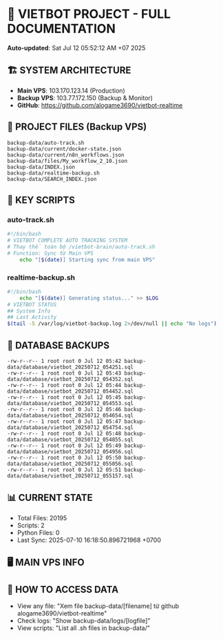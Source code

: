 # 🤖 VIETBOT PROJECT - FULL DOCUMENTATION
**Auto-updated**: Sat Jul 12 05:52:12 AM +07 2025

## 🏗️ SYSTEM ARCHITECTURE
- **Main VPS**: 103.170.123.14 (Production)
- **Backup VPS**: 103.77.172.150 (Backup & Monitor)
- **GitHub**: https://github.com/alogame3690/vietbot-realtime

## 📁 PROJECT FILES (Backup VPS)
```
backup-data/auto-track.sh
backup-data/current/docker-state.json
backup-data/current/n8n_workflows.json
backup-data/files/My_workflow_2_10.json
backup-data/INDEX.json
backup-data/realtime-backup.sh
backup-data/SEARCH_INDEX.json
```

## 🔧 KEY SCRIPTS
### auto-track.sh
```bash
#!/bin/bash
# VIETBOT COMPLETE AUTO TRACKING SYSTEM
# Thay thế toàn bộ /vietbot-brain/auto-track.sh
# Function: Sync từ Main VPS
    echo "[$(date)] Starting sync from main VPS"
```
### realtime-backup.sh
```bash
#!/bin/bash
    echo "[$(date)] Generating status..." >> $LOG
# VIETBOT STATUS
## System Info
## Last Activity
$(tail -5 /var/log/vietbot-backup.log 2>/dev/null || echo "No logs")
```

## 💾 DATABASE BACKUPS
```
-rw-r--r-- 1 root root 0 Jul 12 05:42 backup-data/database/vietbot_20250712_054251.sql
-rw-r--r-- 1 root root 0 Jul 12 05:43 backup-data/database/vietbot_20250712_054352.sql
-rw-r--r-- 1 root root 0 Jul 12 05:44 backup-data/database/vietbot_20250712_054452.sql
-rw-r--r-- 1 root root 0 Jul 12 05:45 backup-data/database/vietbot_20250712_054553.sql
-rw-r--r-- 1 root root 0 Jul 12 05:46 backup-data/database/vietbot_20250712_054654.sql
-rw-r--r-- 1 root root 0 Jul 12 05:47 backup-data/database/vietbot_20250712_054754.sql
-rw-r--r-- 1 root root 0 Jul 12 05:48 backup-data/database/vietbot_20250712_054855.sql
-rw-r--r-- 1 root root 0 Jul 12 05:49 backup-data/database/vietbot_20250712_054956.sql
-rw-r--r-- 1 root root 0 Jul 12 05:50 backup-data/database/vietbot_20250712_055056.sql
-rw-r--r-- 1 root root 0 Jul 12 05:51 backup-data/database/vietbot_20250712_055157.sql
```

## 📊 CURRENT STATE
- Total Files: 20195
- Scripts: 2
- Python Files: 0
- Last Sync: 2025-07-10 16:18:50.896721968 +0700

## 🖥️ MAIN VPS INFO


## 🚨 HOW TO ACCESS DATA
- View any file: "Xem file backup-data/[filename] từ github alogame3690/vietbot-realtime"
- Check logs: "Show backup-data/logs/[logfile]"
- View scripts: "List all .sh files in backup-data/"
